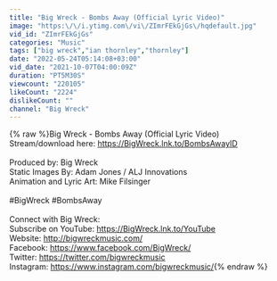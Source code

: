 ```yaml
---
title: "Big Wreck - Bombs Away (Official Lyric Video)"
image: "https:\/\/i.ytimg.com\/vi\/ZImrFEkGjGs\/hqdefault.jpg"
vid_id: "ZImrFEkGjGs"
categories: "Music"
tags: ["big wreck","ian thornley","thornley"]
date: "2022-05-24T05:14:08+03:00"
vid_date: "2021-10-07T04:00:09Z"
duration: "PT5M30S"
viewcount: "220105"
likeCount: "2224"
dislikeCount: ""
channel: "Big Wreck"
---
```

{% raw %}Big Wreck - Bombs Away (Official Lyric Video)<br />Stream/download here: <a rel="nofollow" target="blank" href="https://BigWreck.lnk.to/BombsAwayID">https://BigWreck.lnk.to/BombsAwayID</a><br /><br />Produced by: Big Wreck<br />Static Images By: Adam Jones / ALJ Innovations<br />Animation and Lyric Art: Mike Filsinger<br /><br />#BigWreck #BombsAway <br /><br />Connect with Big Wreck:<br />Subscribe on YouTube: <a rel="nofollow" target="blank" href="https://BigWreck.lnk.to/YouTube">https://BigWreck.lnk.to/YouTube</a><br />Website: <a rel="nofollow" target="blank" href="http://bigwreckmusic.com/">http://bigwreckmusic.com/</a><br />Facebook: <a rel="nofollow" target="blank" href="https://www.facebook.com/BigWreck/">https://www.facebook.com/BigWreck/</a><br />Twitter: <a rel="nofollow" target="blank" href="https://twitter.com/bigwreckmusic">https://twitter.com/bigwreckmusic</a><br />Instagram: <a rel="nofollow" target="blank" href="https://www.instagram.com/bigwreckmusic/">https://www.instagram.com/bigwreckmusic/</a>{% endraw %}
